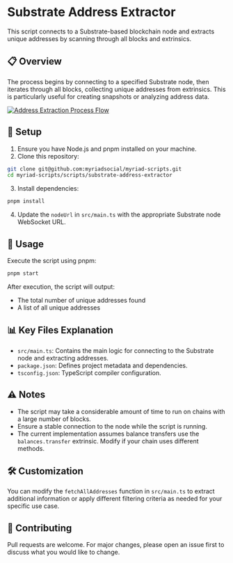 # Substrate Address Extractor

This script connects to a Substrate-based blockchain node and extracts unique addresses by scanning through all blocks and extrinsics.

## 📋 Overview

The process begins by connecting to a specified Substrate node, then iterates through all blocks, collecting unique addresses from extrinsics. This is particularly useful for creating snapshots or analyzing address data.

[![Address Extraction Process Flow](https://mermaid.ink/img/pako:eNptkc9uwjAMxl8l8glNAk4cEGLAYYed9gCVm7gQtYkjx2VDiHcfhY5_YoeT_X0_f7aTAysjQYFajY4DfJSKrz60jXBKAQNjTEOQ8D28O72GqoSKgjvOmMA-v0C5XMijp0-ig3ORUuIE6C2UPCIbpmmaypU6tg1WSgbCvGkfrovm4wpU7RuPWQD_PM_YPSzgeDykGL2UHKjW4Hw6-GijC4AZHwmy5j-M1oZonVjvx1tjnqZec6D2TH7q5pjpGR8Wz-t0TF9gBvScQacVfm1rviVsbcFNUSQhm8HUqol4QmfnMSyaAbTKkom0KspyxzwsF9FK8y2jd1g2ptp68ViV0mbaKQzim2s22_6XqTyWT1kX0XHMdPMPDTh9Cg?type=png)](https://mermaid.live/edit#pako:eNptkc9uwjAMxl8l8glNAk4cEGLAYYed9gCVm7gQtYkjx2VDiHcfhY5_YoeT_X0_f7aTAysjQYFajY4DfJSKrz60jXBKAQNjTEOQ8D28O72GqoSKgjvOmMA-v0C5XMijp0-ig3ORUuIE6C2UPCIbpmmaypU6tg1WSgbCvGkfrovm4wpU7RuPWQD_PM_YPSzgeDykGL2UHKjW4Hw6-GijC4AZHwmy5j-M1oZonVjvx1tjnqZec6D2TH7q5pjpGR8Wz-t0TF9gBvScQacVfm1rviVsbcFNUSQhm8HUqol4QmfnMSyaAbTKkom0KspyxzwsF9FK8y2jd1g2ptp68ViV0mbaKQzim2s22_6XqTyWT1kX0XHMdPMPDTh9Cg)

## 🚀 Setup

1. Ensure you have Node.js and pnpm installed on your machine.
2. Clone this repository:

```sh
git clone git@github.com:myriadsocial/myriad-scripts.git
cd myriad-scripts/scripts/substrate-address-extractor
```

3. Install dependencies:

```sh
pnpm install
```

4. Update the `nodeUrl` in `src/main.ts` with the appropriate Substrate node WebSocket URL.

## 📜 Usage

Execute the script using pnpm:

```sh
pnpm start
```

After execution, the script will output:
- The total number of unique addresses found
- A list of all unique addresses

## 📊 Key Files Explanation

- `src/main.ts`: Contains the main logic for connecting to the Substrate node and extracting addresses.
- `package.json`: Defines project metadata and dependencies.
- `tsconfig.json`: TypeScript compiler configuration.

## ⚠️ Notes

- The script may take a considerable amount of time to run on chains with a large number of blocks.
- Ensure a stable connection to the node while the script is running.
- The current implementation assumes balance transfers use the `balances.transfer` extrinsic. Modify if your chain uses different methods.

## 🛠 Customization

You can modify the `fetchAllAddresses` function in `src/main.ts` to extract additional information or apply different filtering criteria as needed for your specific use case.

## 🤝 Contributing

Pull requests are welcome. For major changes, please open an issue first to discuss what you would like to change.